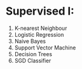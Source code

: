 # Supervised I:

1. K-nearest Neighbour
2. Logistic Regression
3. Naive Bayes
4. Support Vector Machine
5. Decision Trees
6. SGD Classifier